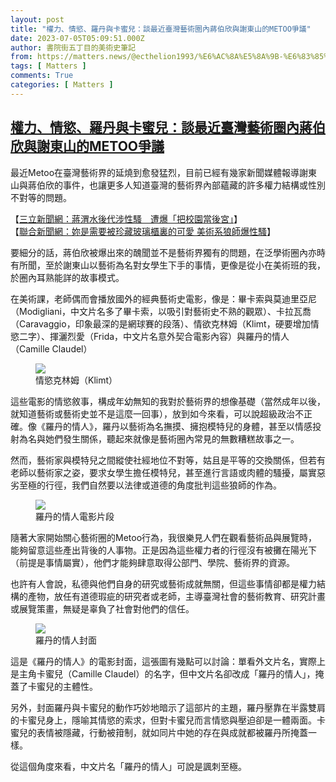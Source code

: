 ```yaml
---
layout: post
title: "權力、情慾、羅丹與卡蜜兒：談最近臺灣藝術圈內蔣伯欣與謝東山的METOO爭議"
date: 2023-07-05T05:09:51.000Z
author: 書院街五丁目的美術史筆記
from: https://matters.news/@ecthelion1993/%E6%AC%8A%E5%8A%9B-%E6%83%85%E6%85%BE-%E7%BE%85%E4%B8%B9%E8%88%87%E5%8D%A1%E8%9C%9C%E5%85%92-%E8%AB%87%E6%9C%80%E8%BF%91%E8%87%BA%E7%81%A3%E8%97%9D%E8%A1%93%E5%9C%88%E5%85%A7%E8%94%A3%E4%BC%AF%E6%AC%A3%E8%88%87%E8%AC%9D%E6%9D%B1%E5%B1%B1%E7%9A%84metoo%E7%88%AD%E8%AD%B0-bafybeibjwg4bamcquqdamuymz3nbivxj7zfnhyskwdjklh3iirjhdc6u2q
tags: [ Matters ]
comments: True
categories: [ Matters ]
---
```

<!--1688533791000-->
[權力、情慾、羅丹與卡蜜兒：談最近臺灣藝術圈內蔣伯欣與謝東山的METOO爭議](https://matters.news/@ecthelion1993/%E6%AC%8A%E5%8A%9B-%E6%83%85%E6%85%BE-%E7%BE%85%E4%B8%B9%E8%88%87%E5%8D%A1%E8%9C%9C%E5%85%92-%E8%AB%87%E6%9C%80%E8%BF%91%E8%87%BA%E7%81%A3%E8%97%9D%E8%A1%93%E5%9C%88%E5%85%A7%E8%94%A3%E4%BC%AF%E6%AC%A3%E8%88%87%E8%AC%9D%E6%9D%B1%E5%B1%B1%E7%9A%84metoo%E7%88%AD%E8%AD%B0-bafybeibjwg4bamcquqdamuymz3nbivxj7zfnhyskwdjklh3iirjhdc6u2q)
------

<div>
<p>最近Metoo在臺灣藝術界的延燒到愈發猛烈，目前已經有幾家新聞媒體報導謝東山與蔣伯欣的事件，也讓更多人知道臺灣的藝術界內部蘊藏的許多權力結構或性別不對等的問題。</p><p>【<a target="_blank" rel="noopener noreferrer nofollow" href="https://www.setn.com/News.aspx?NewsID=1317917">三立新聞網：蔣渭水後代涉性騷　遭爆「把校園當後宮」</a>】<br class="smart">【<a target="_blank" rel="noopener noreferrer nofollow" href="https://udn.com/news/story/6656/7274264">聯合新聞網：妳是需要被珍藏玻璃櫃裏的可愛 美術系狼師爆性騷</a>】</p><p>要細分的話，蔣伯欣被爆出來的醜聞並不是藝術界獨有的問題，在泛學術圈內亦時有所聞，至於謝東山以藝術為名對女學生下手的事情，更像是從小在美術班的我，於圈內耳熟能詳的故事模式。</p><p>在美術課，老師偶而會播放國外的經典藝術史電影，像是：畢卡索與莫迪里亞尼（Modigliani，中文片名多了畢卡索，以吸引對藝術史不熟的觀眾）、卡拉瓦喬（Caravaggio，印象最深的是網球賽的段落）、情欲克林姆（Klimt，硬要增加情慾二字）、揮灑烈愛（Frida，中文片名意外契合電影內容）與羅丹的情人（Camille Claudel）</p><figure class="image"><img src="https://imagedelivery.net/kDRCweMmqLnTPNlbum-pYA/prod/embed/c006d227-e67b-411f-95af-9f8a634f8541.png/public" referrerpolicy="no-referrer"><figcaption>情慾克林姆（Klimt）</figcaption></figure><p>這些電影的情慾敘事，構成年幼無知的我對於藝術界的想像基礎（當然成年以後，就知道藝術或藝術史並不是這麼一回事），放到如今來看，可以說超級政治不正確。像《羅丹的情人》，羅丹以藝術為名撫摸、擁抱模特兒的身體，甚至以情感投射為名與她們發生關係，聽起來就像是藝術圈內常見的無數糟糕故事之一。</p><p>然而，藝術家與模特兒之間縱使社經地位不對等，姑且是平等的交換關係，但若有老師以藝術家之姿，要求女學生擔任模特兒，甚至進行言語或肉體的騷擾，屬實惡劣至極的行徑，我們自然要以法律或道德的角度批判這些狼師的作為。</p><figure class="image"><img src="https://imagedelivery.net/kDRCweMmqLnTPNlbum-pYA/prod/embed/5bd26714-c685-4de4-81fb-25b43d8a2d2b.jpeg/public" referrerpolicy="no-referrer"><figcaption>羅丹的情人電影片段</figcaption></figure><p>隨著大家開始關心藝術圈的Metoo行為，我很樂見人們在觀看藝術品與展覽時，能夠留意這些產出背後的人事物。正是因為這些權力者的行徑沒有被攤在陽光下（前提是事情屬實），他們才能夠肆意取得公部門、學院、藝術界的資源。</p><p>也許有人會說，私德與他們自身的研究或藝術成就無關，但這些事情卻都是權力結構的產物，放任有道德瑕疵的研究者或老師，主導臺灣社會的藝術教育、研究計畫或展覽策畫，無疑是辜負了社會對他們的信任。</p><p></p><figure class="image"><img src="https://imagedelivery.net/kDRCweMmqLnTPNlbum-pYA/prod/embed/5ef984be-589c-4a43-afbf-8c708b7bbe2c.jpeg/public" referrerpolicy="no-referrer"><figcaption>羅丹的情人封面</figcaption></figure><p>這是《羅丹的情人》的電影封面，這張圖有幾點可以討論：單看外文片名，實際上是主角卡蜜兒（Camille Claudel）的名字，但中文片名卻改成「羅丹的情人」，掩蓋了卡蜜兒的主體性。</p><p>另外，封面羅丹與卡蜜兒的動作巧妙地暗示了這部片的主題，羅丹壓靠在半露雙肩的卡蜜兒身上，隱喻其情慾的索求，但對卡蜜兒而言情慾與壓迫卻是一體兩面。卡蜜兒的表情被隱藏，行動被箝制，就如同片中她的存在與成就都被羅丹所掩蓋一樣。</p><p>從這個角度來看，中文片名「羅丹的情人」可說是諷刺至極。</p>
</div>
